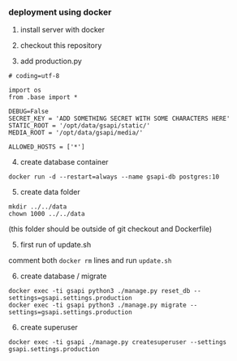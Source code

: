 ### deployment using docker

1) install server with docker

2) checkout this repository

3) add production.py

```
# coding=utf-8

import os
from .base import *

DEBUG=False
SECRET_KEY = 'ADD SOMETHING SECRET WITH SOME CHARACTERS HERE'
STATIC_ROOT = '/opt/data/gsapi/static/'
MEDIA_ROOT = '/opt/data/gsapi/media/'

ALLOWED_HOSTS = ['*']
```

4) create database container

```
docker run -d --restart=always --name gsapi-db postgres:10
```

5) create data folder

```
mkdir ../../data
chown 1000 ../../data
```

(this folder should be outside of git checkout and Dockerfile)

5) first run of update.sh

comment both ``docker rm`` lines and run ``update.sh``

6) create database / migrate

```
docker exec -ti gsapi python3 ./manage.py reset_db --settings=gsapi.settings.production
docker exec -ti gsapi python3 ./manage.py migrate --settings=gsapi.settings.production
```

6) create superuser

```
docker exec -ti gsapi ./manage.py createsuperuser --settings gsapi.settings.production
```
